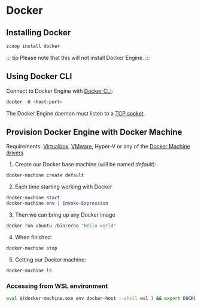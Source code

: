 # Docker

## Installing Docker

```powershell
scoop install docker
```

::: tip
Please note that this will not install Docker Engine.
:::

## Using Docker CLI

Connect to Docker Engine with [Docker CLI](https://docs.docker.com/engine/reference/commandline/cli/):

```powershell
docker -H <host:port>
```

The Docker Engine daemon must listen to a [TCP socket](https://docs.docker.com/engine/reference/commandline/dockerd/#daemon-socket-option).

## Provision Docker Engine with Docker Machine

Requirements: [Virtualbox](https://www.virtualbox.org/), [VMware](https://www.vmware.com/), Hyper-V or any of the [Docker Machine](https://docs.docker.com/machine/overview/) [drivers](https://docs.docker.com/machine/drivers/)

1. Create our Docker base machine (will be named _default_):

```powershell
docker-machine create default
```

2. Each time starting working with Docker

```powershell
docker-machine start
docker-machine env | Invoke-Expression
```

3. Then we can bring up any Docker image

```powershell
docker run ubuntu /bin/echo "Hello world"
```

4. When finished:

```powershell
docker-machine stop
```

5. Getting our Docker machine:

```powershell
docker-machine ls
```

### Accessing from WSL environment

```sh
eval $(docker-machine.exe env docker-host --shell wsl ) && export DOCKER_CERT_PATH=$(wslpath $DOCKER_CERT_PATH)
```
